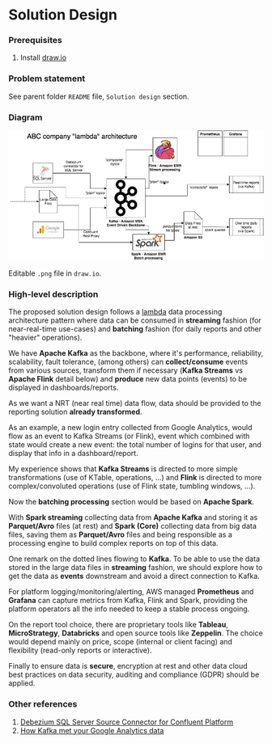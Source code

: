 # Solution Design

### Prerequisites

1. Install [draw.io](https://download.draw.io/)

### Problem statement

See parent folder `README` file, `Solution design` section.

### Diagram

![Diagram](diagram.drawio.png)

Editable `.png` file in `draw.io`.

### High-level description

The proposed solution design follows a [lambda](https://en.wikipedia.org/wiki/Lambda_architecture) data processing architecture pattern where data can be consumed in **streaming** fashion (for near-real-time use-cases) and **batching** fashion (for daily reports and other "heavier" operations).

We have **Apache Kafka** as the backbone, where it's performance, reliability, scalability, fault tolerance, (among others) can **collect/consume** events from various sources, transform them if necessary (**Kafka Streams** vs **Apache Flink** detail below) and **produce** new data points (events) to be displayed in dashboards/reports.

As we want a NRT (near real time) data flow, data should be provided to the reporting solution **already transformed**.

As an example, a new login entry collected from Google Analytics, would flow as an event to Kafka Streams (or Flink), event which combined with state would create a new event: the total number of logins for that user, and display that info in a dashboard/report.

My experience shows that **Kafka Streams** is directed to more simple transformations (use of KTable, operations, ...) and **Flink** is directed to more complex/convoluted operations (use of Flink state, tumbling windows, ...).

Now the **batching processing** section would be based on **Apache Spark**.

With **Spark streaming** collecting data from **Apache Kafka** and storing it as **Parquet/Avro** files (at rest) and **Spark (Core)** collecting data from big data files, saving them as **Parquet/Avro** files and being responsible as a processing engine to build complex reports on top of this data.

One remark on the dotted lines flowing to **Kafka**. To be able to use the data stored in the large data files in **streaming** fashion, we should explore how to get the data as **events** downstream and avoid a direct connection to Kafka.

For platform logging/monitoring/alerting, AWS managed **Prometheus** and **Grafana** can capture metrics from Kafka, Flink and Spark, providing the platform operators all the info needed to keep a stable process ongoing.

On the report tool choice, there are proprietary tools like **Tableau**, **MicroStrategy**, **Databricks** and open source tools like **Zeppelin**. The choice would depend mainly on price, scope (internal or client facing) and flexibility (read-only reports or interactive).

Finally to ensure data is **secure**, encryption at rest and other data cloud best practices on data security, auditing and compliance (GDPR) should be applied.

### Other references

1. [Debezium SQL Server Source Connector for Confluent Platform](https://docs.confluent.io/debezium-connect-sqlserver-source/current/overview.html)
1. [How Kafka met your Google Analytics data](https://blog.softwaremill.com/how-kafka-met-your-google-analytics-data-a5435c76769c)
